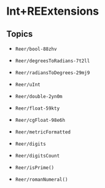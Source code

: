 # Int+REExtensions

## Topics

- ``Reer/bool-88zhv``

- ``Reer/degreesToRadians-7t2ll``

- ``Reer/radiansToDegrees-29mj9``

- ``Reer/uInt``

- ``Reer/double-2yn0m``

- ``Reer/float-59kty``

- ``Reer/cgFloat-98e6h``

- ``Reer/metricFormatted``

- ``Reer/digits``

- ``Reer/digitsCount``

- ``Reer/isPrime()``

- ``Reer/romanNumeral()``
